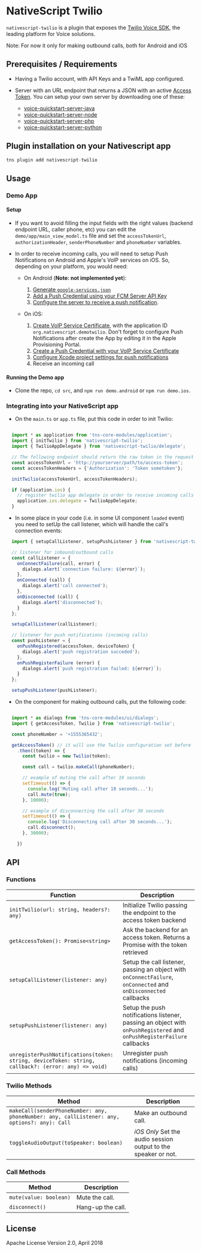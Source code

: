 # NativeScript Twilio

`nativescript-twilio` is a plugin that exposes the [Twilio Voice SDK](https://www.twilio.com/docs/libraries), the leading platform for Voice solutions.

Note: For now it only for making outbound calls, both for Android and iOS

## Prerequisites / Requirements

* Having a Twilio account, with API Keys and a TwiML app configured.
* Server with an URL endpoint that returns a JSON with an active [Access Token](https://www.twilio.com/docs/iam/access-tokens). You can setup your own server by downloading one of these:

  * [voice-quickstart-server-java](https://github.com/twilio/voice-quickstart-server-java)
  * [voice-quickstart-server-node](https://github.com/twilio/voice-quickstart-server-node)
  * [voice-quickstart-server-php](https://github.com/twilio/voice-quickstart-server-php)
  * [voice-quickstart-server-python](https://github.com/twilio/voice-quickstart-server-python)

## Plugin installation on your Nativescript app

```javascript
tns plugin add nativescript-twilio
```

## Usage

### Demo App

#### Setup

* If you want to avoid filling the input fields with the right values (backend endpoint URL, caller phone, etc) you can edit the `demo/app/main_view_model.ts` file and set the `accessTokenUrl`, `authorizationHeader`, `senderPhoneNumber` and `phoneNumber` variables.

* In order to receive incoming calls, you will need to setup Push Notifications on Android and Apple's VoIP services on iOS. So, depending on your platform, you would need:

  * On Android (**Note: not implemented yet**):

    1. [Generate `google-services.json`](https://github.com/twilio/voice-quickstart-android/blob/master/README.md#7-generate-google-servicesjson)
    2. [Add a Push Credential using your FCM Server API Key](https://github.com/twilio/voice-quickstart-android/blob/master/README.md#8-add-a-push-credential-using-your-fcm-server-api-key)
    3. [Configure the server to receive a push notification](https://github.com/twilio/voice-quickstart-android/blob/master/README.md#9-receiving-an-incoming-notification).

  * On iOS:

    1. [Create VoIP Service Certificate](https://github.com/twilio/voice-quickstart-swift#7-create-voip-service-certificate), with the application ID `org.nativescript.demotwilio`. Don't forget to configure Push Notifications after create the App by editing it in the Apple Provisioning Portal.
    2. [Create a Push Credential with your VoIP Service Certificate](https://github.com/twilio/voice-quickstart-swift#8-create-a-push-credential-with-your-voip-service-certificate)
    3. [Configure Xcode project settings for push notifications](https://github.com/twilio/voice-quickstart-swift#9-configure-xcode-project-settings-for-push-notifications)
    4. Receive an incoming call


#### Running the Demo app

* Clone the repo, `cd src`, and `npm run demo.android` or `npm run demo.ios`.

### Integrating into your NativeScript app

* On the `main.ts` or `app.ts` file, put this code in order to init Twilio:

```javascript

  import * as application from 'tns-core-modules/application';
  import { initTwilio } from 'nativescript-twilio';
  import { TwilioAppDelegate } from 'nativescript-twilio/delegate';

  // The following endpoint should return the raw token in the request body
  const accessTokenUrl = 'http://yourserver/path/to/access-token';
  const accessTokenHeaders = {'Authorization': 'Token sometoken'};

  initTwilio(accessTokenUrl, accessTokenHeaders);

  if (application.ios) {
    // register twilio app delegate in order to receive incoming calls
    application.ios.delegate = TwilioAppDelegate;
  }
```

* In some place in your code (i.e. in some UI component `loaded` event) you need to setUp the call listener, which will handle the call's connection events:

```javascript
  import { setupCallListener, setupPushListener } from 'nativescript-twilio';

  // listener for inbound/outbound calls
  const callListener = {
    onConnectFailure(call, error) {
      dialogs.alert(`connection failure: ${error}`);
    },
    onConnected (call) {
      dialogs.alert('call connected');
    },
    onDisconnected (call) {
      dialogs.alert('disconnected');
    }
  };

  setupCallListener(callListener);

  // listener for push notifications (incoming calls)
  const pushListener = {
    onPushRegistered(accessToken, deviceToken) {
      dialogs.alert('push registration succeded');
    },
    onPushRegisterFailure (error) {
      dialogs.alert(`push registration failed: ${error}`);
    }
  };

  setupPushListener(pushListener);
```

* On the component for making outbound calls, put the following code:

```javascript

  import * as dialogs from 'tns-core-modules/ui/dialogs';
  import { getAccessToken, Twilio } from 'nativescript-twilio';

  const phoneNumber = '+1555365432';

  getAccessToken() // it will use the Twilio configuration set before
    .then((token) => {
      const twilio = new Twilio(token);

      const call = twilio.makeCall(phoneNumber);

      // example of muting the call after 10 seconds
      setTimeout(() => {
        console.log('Muting call after 10 seconds...');
        call.mute(true);
      }, 10000);

      // example of disconnecting the call after 30 seconds
      setTimeout(() => {
        console.log('Disconnecting call after 30 seconds...');
        call.disconnect();
      }, 30000);

    })
```

## API

### Functions

| Function                                 | Description                                                   |
| ---------------------------------------- | -------------------------------------------------------- |
| `initTwilio(url: string, headers?: any)` | Initialize Twilio passing the endpoint to the access token backend |
| `getAccessToken(): Promise<string>`      | Ask the backend for an access token. Returns a Promise with the token retrieved |
| `setupCallListener(listener: any)`       | Setup the call listener, passing an object with `onConnectFailure`, `onConnected` and `onDisconnected` callbacks |
| `setupPushListener(listener: any)`       | Setup the push notifications listener, passing an object with `onPushRegistered` and `onPushRegisterFailure` callbacks |
| `unregisterPushNotifications(token: string, deviceToken: string, callback?: (error: any) => void)` | Unregister push notifications (incoming calls) |

### Twilio Methods

| Method                          | Description                                                   |
| ------------------------------- | ------------------------------------------------------------- |
| `makeCall(senderPhoneNumber: any, phoneNumber: any, callListener: any, options?: any): Call` | Make an outbound call. |
| `toggleAudioOutput(toSpeaker: boolean)` | _iOS Only_ Set the audio session output to the speaker or not. |

### Call Methods

| Method                          | Description                                                  |
| ------------------------------- | ------------------------------------------------------------ |
| `mute(value: boolean)`          | Mute the call.                                               |
| `disconnect()`                  | Hang-up the call.                                            |

## License

Apache License Version 2.0, April 2018
